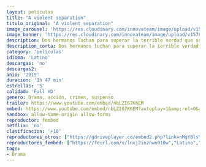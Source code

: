 ```yaml
---
layout: peliculas
title: "A violent separation"
titulo_original: "A violent separation"
image_carousel: 'https://res.cloudinary.com/innovateam/image/upload/v1578194041/violent-min_gvahul.jpg'
image_banner: 'https://res.cloudinary.com/innovateam/image/upload/v1578194047/y3uaTafluaoK5M2lDgjBKZ88t3Q-min_bu4mkb.jpg'
description: Dos hermanos luchan para superar la terrible verdad que se esconde tras la tragedia que destrozó a su familia tres generaciones atrás en el tiempo.
description_corta: Dos hermanos luchan para superar la terrible verdad que se esconde tras la tragedia que destrozó a su familia tres generaciones atrás en el tiempo.
category: 'peliculas'
idioma: 'Latino'
descargas: 'no'
descargas2:
anio: '2019'
duracion: '1h 47 min'
estrellas: '5'
calidad: 'Full HD'
genero: Drama, acción, crimen, suspenso
trailer: https://www.youtube.com/embed/nbLZIG7K6EM
embed: https://www.youtube.com/embed/nbLZIG7K6EM?autoplay=1&amp;rel=0&amp;hd=1&border=0&wmode=opaque&enablejsapi=1&modestbranding=1&controls=1&showinfo=0
sandbox: allow-same-origin allow-forms
reproductor: fembed
netflix: 'no'
clasificacion: '+10'
reproductores_otros: ["https://gdriveplayer.co/embed2.php?link=nMgYBlsYjX3AP5uTNGqa7gXaoW9gqhiDdC%252F6JGpDBChJm970rZeATEvJ4DhX0SnsJ9r%252FYBqZ8qqWAGrhGnGkfTH%252FA8n2JBJtoek17HgJMX0BKG3A2cdsSOJUoa1fNboDhXcYMgxb%252BLOOPFRTYOv0U9q5mz%252FxyRn3BjNys4HCJ7sSjmpNFHdHR8wRmbGb0elAkDoKppNmeciQtOENOXhhqw","Latino","https://gdriveplayer.co/embed2.php?link=xXjEAyXNPUq71r4CL2Wh0wSpfJ9SEesEPCrUZ%252F4Z12CgwACFYdrLcNOjJxwzrlTiAhXbCfxKzi92bvSkUsBxlEiYtxDQzqIiitDkUjJGOK6EoITISFqWajHL476AjETu0nIc42ZVi%252BXe5aSOcQyCxXCsye3%252BwdXkNjKlMLq%252F0Uh6w9qEIsnIMdDit17%252FfhmLzGC2VkLaDyE5rYsdpTDzQz","Latino","https://mstream.website/f7tl0km59poh","Latino"]
reproductores_fembed: ["https://feurl.com/v/lnxj2inznwn010w","Latino","https://feurl.com/v/e27yph-q8-w2jkj","Latino","https://feurl.com/v/2e3egc2q1m6dwxd","Latino"]
tags:
- Drama
---
```













